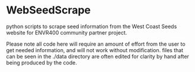 # WebSeedScrape
python scripts to scrape seed information from the West Coast Seeds website for ENVR400 community partner project.

Please note all code here will require an amount of effort from the user to get needed information, and will not work without modification.
files that can be seen in the ./data directory are often edited for clarity by hand after being produced by the code. 